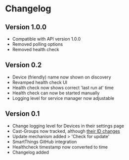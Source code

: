 # Changelog
## Version 1.0.0
- Compatible with API version 1.0.0
- Removed polling options
- Removed health check

## Version 0.2
- Device (friendly) name now shown on discovery
- Revamped health check UI
- Health check now shows correct 'last run at' time
- Health check can now be started manually
- Logging level for service manager now adjustable

## Version 0.1
- Change logging level for Devices in their settings page
- Cast-Groups now tracked, although [their ID changes](https://github.com/vervallsweg/smartthings/issues/1)
- Update mechanism added > 'Check for update'
- SmartThings GitHub integration
- Healthcheck timestamp now converted to time
- Changelog added